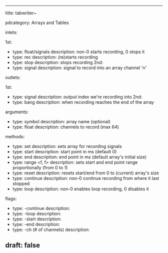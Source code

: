 --- 


title: tabwriter~

pdcategory: Arrays and Tables

inlets:

  1st:
  - type: float/signals
    description: non-0 starts recording, 0 stops it
  - type: rec
    description: (re)starts recording
  - type: stop
    description: stops recording
  2nd:
  - type: signal
    description: signal to record into an array channel 'n'

outlets:

  1st:
  - type: signal
    description: output index we're recording into
  2nd:
  - type: bang
    description: when recording reaches the end of the array

arguments:
  - type: symbol
    description: array name (optional)
  - type: float
    description: channels to record (max 64)

methods:
  - type: set <symbol>
    description: sets array for recording signals
  - type: start <float>
    description: start point in ms (default 0)
  - type: end <float>
    description: end point in ms (default array's initial size)
  - type: range <f, f>
    description: sets start and end point range proportionally (from 0 to 1)
  - type: reset
    description: resets start/end from 0 to (current) array's size
  - type: continue <float>
    description: non-0 continue recording from where it last stopped
  - type: loop <float>
    description: non-0 enables loop recording, 0 disables it

flags:
  - type: -continue <f>
    description: 
  - type: -loop <f>
    description: 
  - type: -start <f>
    description: 
  - type: -end <f>
    description: 
  - type: -ch <f> (# of channels)
    description: 

draft: false
---